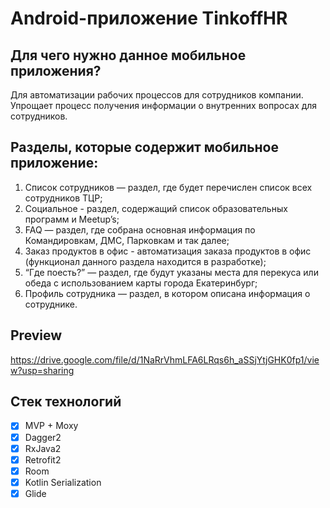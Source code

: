 # Android-приложение TinkoffHR
## Для чего нужно данное мобильное приложения?
  Для автоматизации рабочих процессов для сотрудников компании. Упрощает процесс получения информации о внутренних вопросах для сотрудников.
  
## Разделы, которые содержит мобильное приложение:
1. Список сотрудников — раздел, где будет перечислен список всех сотрудников ТЦР;
2. Социальное - раздел, содержащий список образовательных программ и Meetup’s;
3. FAQ — раздел, где собрана основная информация по Командировкам, ДМС, Парковкам и так далее;
4. Заказ продуктов в офис - автоматизация заказа продуктов в офис (функционал данного раздела находится в разработке);
5. “Где поесть?” — раздел, где будут указаны места для перекуса или обеда с использованием карты города Екатеринбург;
6. Профиль сотрудника — раздел, в котором описана информация о сотруднике.

## Preview
https://drive.google.com/file/d/1NaRrVhmLFA6LRqs6h_aSSjYtjGHK0fp1/view?usp=sharing
## Стек технологий
- [x] MVP + Moxy
- [x] Dagger2
- [x] RxJava2
- [x] Retrofit2
- [x] Room
- [x] Kotlin Serialization
- [x] Glide
